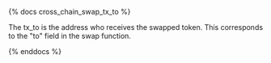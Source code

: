 {% docs cross_chain_swap_tx_to %}

The tx_to is the address who receives the swapped token. This corresponds to the "to" field in the swap function.

{% enddocs %}